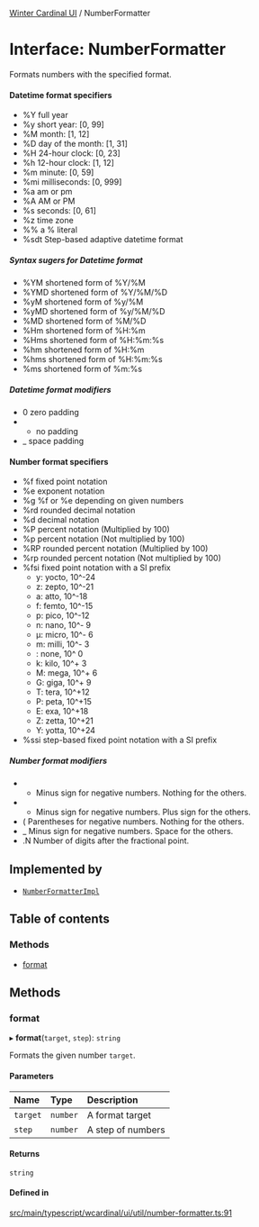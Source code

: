 [Winter Cardinal UI](../README.md) / NumberFormatter

# Interface: NumberFormatter

Formats numbers with the specified format.

#### Datetime format specifiers

* %Y full year
* %y short year: [0, 99]
* %M month: [1, 12]
* %D day of the month: [1, 31]
* %H 24-hour clock: [0, 23]
* %h 12-hour clock: [1, 12]
* %m minute: [0, 59]
* %mi milliseconds: [0, 999]
* %a am or pm
* %A AM or PM
* %s seconds: [0, 61]
* %z time zone
* %% a % literal
* %sdt Step-based adaptive datetime format

##### Syntax sugers for Datetime format

* %YM  shortened form of %Y/%M
* %YMD shortened form of %Y/%M/%D
* %yM  shortened form of %y/%M
* %yMD shortened form of %y/%M/%D
* %MD  shortened form of %M/%D
* %Hm  shortened form of %H:%m
* %Hms shortened form of %H:%m:%s
* %hm  shortened form of %H:%m
* %hms shortened form of %H:%m:%s
* %ms  shortened form of %m:%s

##### Datetime format modifiers

* 0 zero padding
* - no padding
* _ space padding

#### Number format specifiers

* %f fixed point notation
* %e exponent notation
* %g %f or %e depending on given numbers
* %rd rounded decimal notation
* %d decimal notation
* %P percent notation (Multiplied by 100)
* %p percent notation (Not multiplied by 100)
* %RP rounded percent notation (Multiplied by 100)
* %rp rounded percent notation (Not multiplied by 100)
* %fsi fixed point notation with a SI prefix
    * y: yocto, 10^-24
    * z: zepto, 10^-21
    * a: atto,  10^-18
    * f: femto, 10^-15
    * p: pico,  10^-12
    * n: nano,  10^- 9
    * μ: micro, 10^- 6
    * m: milli, 10^- 3
    *  : none,  10^  0
    * k: kilo,  10^+ 3
    * M: mega,  10^+ 6
    * G: giga,  10^+ 9
    * T: tera,  10^+12
    * P: peta,  10^+15
    * E: exa,   10^+18
    * Z: zetta, 10^+21
    * Y: yotta, 10^+24
* %ssi step-based fixed point notation with a SI prefix

##### Number format modifiers

* - Minus sign for negative numbers. Nothing for the others.
* + Minus sign for negative numbers. Plus sign for the others.
* ( Parentheses for negative numbers. Nothing for the others.
* _ Minus sign for negative numbers. Space for the others.
* .N Number of digits after the fractional point.

## Implemented by

- [`NumberFormatterImpl`](../classes/NumberFormatterImpl.md)

## Table of contents

### Methods

- [format](NumberFormatter.md#format)

## Methods

### format

▸ **format**(`target`, `step`): `string`

Formats the given number `target`.

#### Parameters

| Name | Type | Description |
| :------ | :------ | :------ |
| `target` | `number` | A format target |
| `step` | `number` | A step of numbers |

#### Returns

`string`

#### Defined in

[src/main/typescript/wcardinal/ui/util/number-formatter.ts:91](https://github.com/winter-cardinal/winter-cardinal-ui/blob/v0.154.0/src/main/typescript/wcardinal/ui/util/number-formatter.ts#L91)
